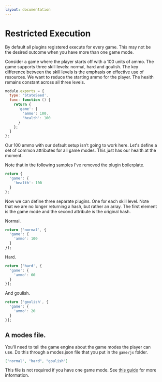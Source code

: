 ```yaml
---
layout: documentation
---
```


# Restricted Execution

By default all plugins registered execute for every game. This may not be the desired outcome when you have more than one game mode.

Consider a game where the player starts off with a 100 units of ammo. The game supports three skill levels: normal, hard and goulish. The key difference between the skill levels is the emphasis on effective use of resources. We want to reduce the starting ammo for the player. The health remains constant across all three levels.


~~~javascript
module.exports = {
  type: 'StateSeed',
  func: function () {
    return {
      'game': {
        'ammo': 100,
        'health': 100
      }
    };
  }
};
~~~

Our 100 ammo with our default setup isn't going to work here. Let's define a set of common attributes for all game modes. This just has our health at the moment.

Note that in the following samples I've removed the plugin boilerplate.

~~~javascript
return {
  'game': {
    'health': 100
  }
};
~~~

Now we can define three separate plugins. One for each skill level. Note that we are no longer returning a hash, but rather an array. The first element is the game mode and the second attribute is the original hash.

Normal.

~~~javascript
return ['normal', {
  'game': {
    'ammo': 100
  }
}];
~~~

Hard.

~~~javascript
return ['hard', {
  'game': {
    'ammo': 60
  }
}];
~~~

And goulish.

~~~javascript
return ['goulish', {
  'game': {
    'ammo': 20
  }
}];
~~~

## A modes file.

You'll need to tell the game engine about the game modes the player can use. Do this through a modes.json file that you put in the `game/js` folder.

~~~json
["normal", "hard", "goulish"]
~~~

This file is not required if you have one game mode. See [this guide](/website/docs/guides/routes) for more information.